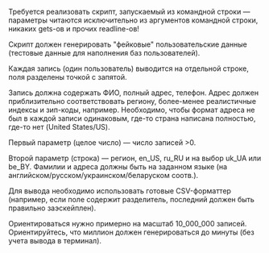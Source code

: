 Требуется реализовать скрипт, запускаемый из командной строки — параметры читаются исключительно из аргументов командной строки, никаких gets-ов и прочих readline-ов!

Скрипт должен генерировать "фейковые" пользовательские данные (тестовые данные для наполнения баз пользователей).

Каждая запись (один пользователь) выводится на отдельной строке, поля разделены точкой с запятой. 

Запись должна содержать ФИО, полный адрес, телефон. Адрес должен приблизительно соответствовать региону, более-менее реалистичные индексы и зип-коды, например. Необходимо, чтобы формат адреса не был в каждой записи одинаковым, где-то страна написана полностью, где-то  нет (United States/US). 

Первый параметр (целое число) — число записей >0.

Второй параметр (строка) — регион, en_US, ru_RU и на выбор uk_UA или be_BY. Фамилии и адреса должны быть на заданном языке (на английском/русском/украинском/беларуском соотв.).

Для вывода необходимо использовать готовые CSV-форматтер (например, если поле содержит разделитель, последний должен быть правильно заэскейплен).

Ориентироваться нужно примерно на масштаб 10_000_000 записей. Ориентируйтесь, что миллион должен генерироваться до минуты (без учета вывода в терминал).
